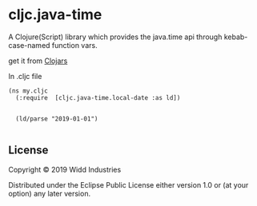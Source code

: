 # cljc.java-time

A Clojure(Script) library which provides the java.time api through kebab-case-named function vars.

get it from [Clojars](https://clojars.org/cljc.java-time)
 
 In .cljc file
 ```
 (ns my.cljc
   (:require  [cljc.java-time.local-date :as ld])
   
   
   (ld/parse "2019-01-01")
   
 ```

## License

Copyright © 2019 Widd Industries

Distributed under the Eclipse Public License either version 1.0 or (at
your option) any later version.
